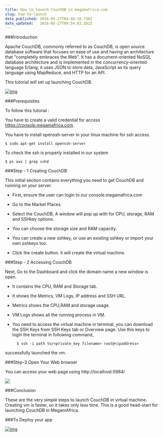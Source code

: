 ```yaml
---
title: How to launch CouchDB in megamafrica.com
slug: how-to-launch
date_published: 2016-05-27T09:48:10.730Z
date_updated:   2016-05-27T09:54:02.182Z
---
```


###Introduction

Apache CouchDB, commonly referred to as CouchDB, is open source database software that focuses on ease of use and having an architecture that "completely embraces the Web". It has a document-oriented NoSQL database architecture and is implemented in the concurrency-oriented language Erlang; it uses JSON to store data, JavaScript as its query language using MapReduce, and HTTP for an API.

This tutorial will set up launching CouchDB.

[![img](https://s3-ap-southeast-1.amazonaws.com/megampub/images/megamafrica/DEPLOY-TO-MEGAM-AFRICA-BIG1.png)](https://console.megamafrica.com)

###Prerequisites

To follow this tutorial :

You have to create a valid credential for access https://console.megamafrica.com.

You have to install openssh-server in your linux machine for ssh access.

	$ sudo apt-get install openssh-server

To check the ssh is properly installed in our system

	$ ps aux | grep sshd

###Step - 1 Creating CouchDB 

This initial section contains everything you need to get CouchDB and running on your server.

* First, ensure the user can login to our console.megamafrica.com

* Go to the Market Places.

* Select the CouchDB, A window will pop up with for CPU, storage, RAM and SSHkey options.

* You can choose the storage size and RAM capacity.

* You can create a new sshkey, or  use an existing sshkey or import your own sshkeys too.

* Click the create button. it will create the virtual machine.

###Step - 2 Accessing CouchDB

Next, Go to the Dashboard and click the domain name a new window is open.

* It contains the CPU, RAM and Storage tab.

* It shows the Metrics, VM Logs, IP address and SSH URL.

* Metrics shows the CPU,RAM and storage usage.

* VM Logs shows all the running process in VM.

* You need to access the virtual machine in terminal, you can download the SSH Keys from SSH Keys tab or Overview page. Use this keys to login the terminal in following command,

 		$ ssh -i path to/<private_key filename> root@<ipaddress>
 
successfully launched the vm.

###Step-3 Open Your Web browser

You can access your web page using http://localhost:5984/

![](/content/images/2016/05/s2-2.jpg)

###Conclusion

These are the very simple steps to launch CouchDB in virtual machine. Creating vm is faster, so it takes only less time. This is a good head-start for launching CouchDB in MegamAfrica.

###To Deploy your app


[![img](https://s3-ap-southeast-1.amazonaws.com/megampub/images/megamafrica/DEPLOY-TO-MEGAM-AFRICA-BIG1.png)](https://console.megamafrica.com)


